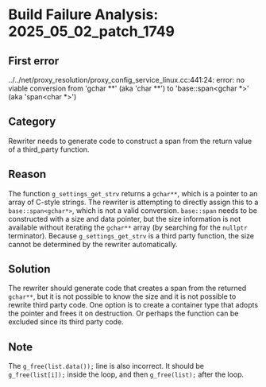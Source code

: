 # Build Failure Analysis: 2025_05_02_patch_1749

## First error

../../net/proxy_resolution/proxy_config_service_linux.cc:441:24: error: no viable conversion from 'gchar **' (aka 'char **') to 'base::span<gchar *>' (aka 'span<char *>')

## Category
Rewriter needs to generate code to construct a span from the return value of a third_party function.

## Reason
The function `g_settings_get_strv` returns a `gchar**`, which is a pointer to an array of C-style strings.  The rewriter is attempting to directly assign this to a `base::span<gchar*>`, which is not a valid conversion.  `base::span` needs to be constructed with a size and data pointer, but the size information is not available without iterating the `gchar**` array (by searching for the `nullptr` terminator). Because `g_settings_get_strv` is a third party function, the size cannot be determined by the rewriter automatically.

## Solution
The rewriter should generate code that creates a span from the returned `gchar**`, but it is not possible to know the size and it is not possible to rewrite third party code. One option is to create a container type that adopts the pointer and frees it on destruction. Or perhaps the function can be excluded since its third party code.

## Note
The `g_free(list.data());` line is also incorrect. It should be `g_free(list[i]);` inside the loop, and then `g_free(list);` after the loop.